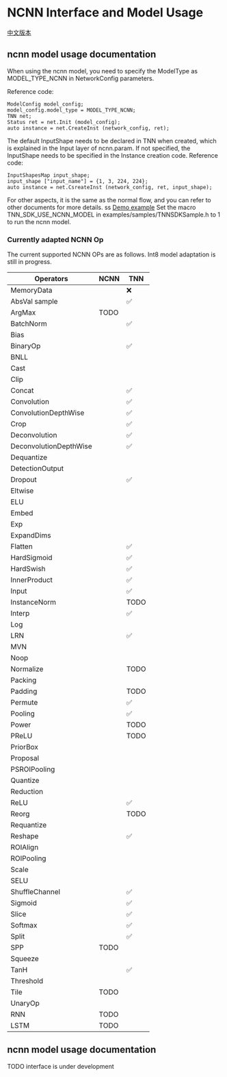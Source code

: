 # NCNN Interface and Model Usage 

[中文版本](../../cn/user/ncnn.md)

## ncnn model usage documentation

When using the ncnn model, you need to specify the ModelType as MODEL_TYPE_NCNN in NetworkConfig parameters.

Reference code:
    
    ModelConfig model_config;
    model_config.model_type = MODEL_TYPE_NCNN;
    TNN net;
    Status ret = net.Init (model_config);
    auto instance = net.CreateInst (network_config, ret);

The default InputShape needs to be declared in TNN when created, which is explained in the Input layer of ncnn.param. If not specified, the InputShape needs to be specified in the Instance creation code.
Reference code:

    InputShapesMap input_shape;
    input_shape ["input_name"] = {1, 3, 224, 224};
    auto instance = net.CsreateInst (network_config, ret, input_shape);

For other aspects, it is the same as the normal flow, and you can refer to other documents for more details.
ss
[Demo example](./demo_en.md) Set the macro TNN_SDK_USE_NCNN_MODEL in examples/samples/TNNSDKSample.h to 1 to run the ncnn model.


### Currently adapted NCNN Op

The current supported NCNN OPs are as follows. Int8 model adaptation is still in progress.

| Operators                  |    NCNN   |   TNN   |
|----------------------------|-----------|---------|
|MemoryData                  |           |    ❌     |
|AbsVal                    sample  |           |    ✅     |
|ArgMax                      | TODO      |         |
|BatchNorm                   |           |    ✅     |
|Bias                        |           |         |
|BinaryOp                    |           |    ✅     |
|BNLL                        |           |         |
|Cast                        |           |         |
|Clip                        |           |         |
|Concat                      |           |    ✅     |
|Convolution                 |           |    ✅     |
|ConvolutionDepthWise        |           |    ✅     |
|Crop                        |           |    ✅     |
|Deconvolution               |           |    ✅     |
|DeconvolutionDepthWise      |           |    ✅     |
|Dequantize                  |           |         |
|DetectionOutput             |           |         |
|Dropout                     |           |    ✅     |
|Eltwise                     |           |         |
|ELU                         |           |         |
|Embed                       |           |         |
|Exp                         |           |         |
|ExpandDims                  |           |         |
|Flatten                     |           |    ✅     |
|HardSigmoid                 |           |    ✅     |
|HardSwish                   |           |    ✅     |
|InnerProduct                |           |    ✅     |
|Input                       |           |    ✅     |
|InstanceNorm                |           |    TODO     |
|Interp                      |           |    ✅     |
|Log                         |           |         |
|LRN                         |           |    ✅     |
|MVN                         |           |         |
|Noop                        |           |         |
|Normalize                   |           |    TODO    |
|Packing                     |           |         |
|Padding                     |           |    TODO     |
|Permute                     |           |    ✅     |
|Pooling                     |           |    ✅     |
|Power                       |           |    TODO     |
|PReLU                       |           |    TODO     |
|PriorBox                    |           |         |
|Proposal                    |           |         |
|PSROIPooling                |           |         |
|Quantize                    |           |         |
|Reduction                   |           |         |
|ReLU                        |           |    ✅     |
|Reorg                       |           |    TODO     |
|Requantize                  |           |         |
|Reshape                     |           |    ✅     |
|ROIAlign                    |           |         |
|ROIPooling                  |           |         |
|Scale                       |           |         |
|SELU                        |           |         |
|ShuffleChannel              |           |    ✅     |
|Sigmoid                     |           |    ✅     |
|Slice                       |           |    ✅     |
|Softmax                     |           |    ✅     |
|Split                       |           |    ✅     |
|SPP                         | TODO      |         |
|Squeeze                     |           |         |
|TanH                        |           |    ✅     |
|Threshold                   |           |         |
|Tile                        | TODO      |         |
|UnaryOp                     |           |         |
|RNN                         | TODO      |         |
|LSTM                        | TODO      |         |


## ncnn model usage documentation

TODO interface is under development